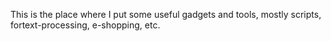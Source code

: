 This is the place where I put some useful gadgets and tools, mostly scripts, fortext-processing, e-shopping, etc.
